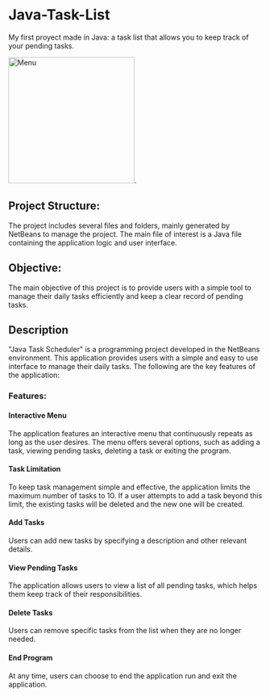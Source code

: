 Java-Task-List
================
My first proyect made in Java: a task list that allows you to keep track of your pending tasks.

<img src="" alt="Menu" width="250px">.

## Project Structure:

The project includes several files and folders, mainly generated by NetBeans to manage the project. The main file of interest is a Java file containing the application logic and user interface.

## Objective:

The main objective of this project is to provide users with a simple tool to manage their daily tasks efficiently and keep a clear record of pending tasks.

## Description

"Java Task Scheduler" is a programming project developed in the NetBeans environment. This application provides users with a simple and easy to use interface to manage their daily tasks. The following are the key features of the application:

### Features: 

#### Interactive Menu 

The application features an interactive menu that continuously repeats as long as the user desires. The menu offers several options, such as adding a task, viewing pending tasks, deleting a task or exiting the program.

#### Task Limitation

To keep task management simple and effective, the application limits the maximum number of tasks to 10. If a user attempts to add a task beyond this limit, the existing tasks will be deleted and the new one will be created.

#### Add Tasks

Users can add new tasks by specifying a description and other relevant details.

#### View Pending Tasks

The application allows users to view a list of all pending tasks, which helps them keep track of their responsibilities.

#### Delete Tasks

Users can remove specific tasks from the list when they are no longer needed.

#### End Program

At any time, users can choose to end the application run and exit the application.
